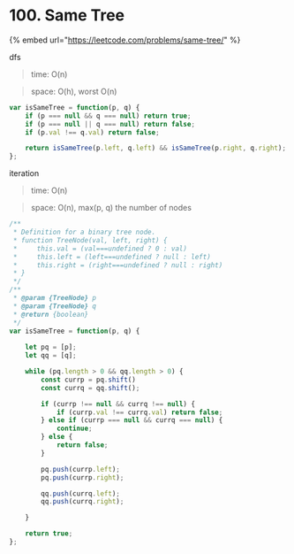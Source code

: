 # 100. Same Tree

{% embed url="https://leetcode.com/problems/same-tree/" %}

dfs

> time: O(n)

> space: O(h), worst O(n)

```jsx
var isSameTree = function(p, q) {
    if (p === null && q === null) return true;
    if (p === null || q === null) return false;
    if (p.val !== q.val) return false;

    return isSameTree(p.left, q.left) && isSameTree(p.right, q.right);
};
```

iteration

> time: O(n)

> space: O(n), max(p, q) the number of nodes

```jsx
/**
 * Definition for a binary tree node.
 * function TreeNode(val, left, right) {
 *     this.val = (val===undefined ? 0 : val)
 *     this.left = (left===undefined ? null : left)
 *     this.right = (right===undefined ? null : right)
 * }
 */
/**
 * @param {TreeNode} p
 * @param {TreeNode} q
 * @return {boolean}
 */
var isSameTree = function(p, q) {
    
    let pq = [p];
    let qq = [q];

    while (pq.length > 0 && qq.length > 0) {
        const currp = pq.shift()
        const currq = qq.shift();

        if (currp !== null && currq !== null) {
            if (currp.val !== currq.val) return false;
        } else if (currp === null && currq === null) {
            continue;
        } else {
            return false;
        }

        pq.push(currp.left);
        pq.push(currp.right);

        qq.push(currq.left);
        qq.push(currq.right);

    }

    return true;
};
```



